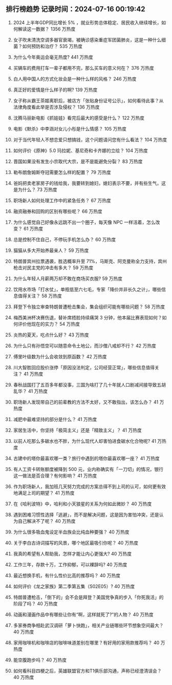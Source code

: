 
## 排行榜趋势 记录时间：2024-07-16 00:19:42
  
  1. 2024 上半年GDP同比增长 5% ，就业形势总体稳定、居民收入继续增长，如何解读这一数据？ 1356 万热度
    
  2. 女子吹未清洗空调多器官衰竭，被确诊感染重症军团菌肺炎，这是一种什么细菌？如何预防和治疗？ 535 万热度
    
  3. 为什么今年奥运会毫无热度? 441 万热度
    
  4. 买辆车的费用打车一辈子都用不完，那么买车的意义何在？ 376 万热度
    
  5. 白人用中国人的方式化妆会是一种什么样的风格？ 246 万热度
    
  6. 真正好的爱情是什么样子的啊? 139 万热度
    
  7. 女子称从霸王茶姬离职后，被店方「张贴身份证号公示」，如何看待此事？从法律角度看此举是否涉及侵权？ 136 万热度
    
  8. 沈腾马丽新电影《抓娃娃》看完后最大的感受是什么？ 122 万热度
    
  9. 电影《默杀》中李涵对女儿小彤是什么情感？ 105 万热度
    
  10. 对于当代年轻人不想恋爱只想搞钱，这个问题请问您有什么看法？ 104 万热度
    
  11. 如何评价《原神》5.0 玛拉妮、基尼奇和卡齐娜的立绘？ 104 万热度
    
  12. 晋国如果没有发生小宗取代大宗，是不是能避免分裂？ 83 万热度
    
  13. 勒布朗詹姆斯夺冠需要怎么样的配置？ 79 万热度
    
  14. 爸妈把卖老家房子的钱给我，我要转到媳妇，媳妇表示不要，并有些生气，这是为什么？ 73 万热度
    
  15. 职场新人如何处理工作中的紧急任务？ 67 万热度
    
  16. 融资融券和回购的区别有哪些呢？ 66 万热度
    
  17. 为什么感觉自己好像永远跳不出一个圈子，每天像 NPC 一样活着，怎么改变？ 61 万热度
    
  18. 总是控制不住自己，不停玩手机怎么办？ 60 万热度
    
  19. 猫猫从多大开始养最亲人？ 59 万热度
    
  20. 特朗普宾州拉票遇袭，胜选概率升至 71%，马斯克、阿克曼称全力支持，宾州枪击对民主党的冲击有多大？ 59 万热度
    
  21. 为什么年轻人月薪两万却不敢在商场买衣服? 59 万热度
    
  22. 饮用水市场「打水仗」，单瓶低至六七毛，专家「降价并非长久之计」，哪些信息值得关注？ 58 万热度
    
  23. 拜登下令独立审查特朗普遭枪击集会，集会组织可能有哪些问题？ 58 万热度
    
  24. 梅西美洲杯决赛伤退，替补席捂脸持续痛哭 3 分钟，他本届比赛表现如何？如何评价他现在的实力？ 54 万热度
    
  25. 炎热的夏天，吃点什么好？ 43 万热度
    
  26. 为什么只有孙悟空可以随意命令土地公，而沙僧八戒却不行？ 42 万热度
    
  27. 傅里叶级数为什么会收敛到原函数？ 42 万热度
    
  28. 川大智胜回应股价涨停「原因没法判定，公司经营正常」，哪些信息值得关注？ 41 万热度
    
  29. 春秋战国打了五百多年都没事，三国为啥打了几十年就人口剧减间接导致五胡乱华？ 41 万热度
    
  30. 职场新人发现带自己的前辈教的方法不太好，又不敢指出，该怎么办？ 41 万热度
    
  31. 减肥中最难坚持的部分是什么？ 41 万热度
    
  32. 家居生活中，你坚持「极简主义」还是「精致主义」？ 41 万热度
    
  33. 以前人吃那么多碳水也不胖，为什么现代人却害怕进食碳水化合物呢? 41 万热度
    
  34. 古建中的塔你最喜欢哪一类？旅行中遇到的塔你最喜欢哪一座？ 41 万热度
    
  35. 有人工资卡转账额度被降到 500 元，业内称确实有「一刀切」的情况，银行这一做法是否合理？有何影响？ 41 万热度
    
  36. 作为职场新人，我加班几天努力完成的方案总得不到上司的认可，如何更有效地满足上司的期望？ 41 万热度
    
  37. 在《哈利波特》中，哈利和小天狼星的关系为何如此微妙？ 40 万热度
    
  38. 遇到困难习惯性选择「逃避」，而不是解决问题，这是因为害怕冲突，还是认为自己解决不了呢？ 40 万热度
    
  39. 为什么很多吸血鬼设定半血族会比纯血种要强？ 40 万热度
    
  40. 关于李白古诗词描写的风景，哪个地区最吸引你呢？ 40 万热度
    
  41. 我真的希望有人帮助我，怎样才能让内心更强大? 40 万热度
    
  42. 工作三年，存款十万，工作抑郁，可以裸辞吗? 40 万热度
    
  43. 最近想换手机，有什么性价比高的推荐吗？ 40 万热度
    
  44. 如何评价《龙之家族》第二季第五集（S02E05）? 40 万热度
    
  45. 特朗普遭枪击，「倒下的」会不会是拜登？美国党争真的步入「你死我活」的阶段了吗？ 40 万热度
    
  46. 动画和漫画作品中有哪些让你有“啊，这样就死了?”的人物？ 40 万热度
    
  47. 多家券商争相赴武汉调研「萝卜快跑」，相关产业链哪些环节想象空间最大？ 40 万热度
    
  48. 家用咖啡机和咖啡店的咖啡味道差别在哪里？有好用的家用款推荐吗？ 40 万热度
    
  49. 能空腹跑步吗？ 40 万热度
    
  50. 如何看科目四梗之后，英雄联盟官方和T1俱乐部沟通，声称已经澄清误会？ 40 万热度
    
